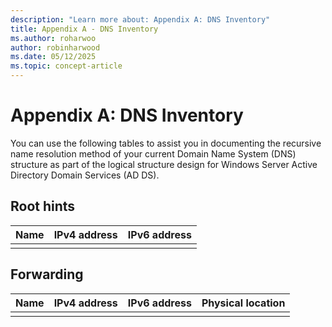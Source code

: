 ```yaml
---
description: "Learn more about: Appendix A: DNS Inventory"
title: Appendix A - DNS Inventory
ms.author: roharwoo
author: robinharwood
ms.date: 05/12/2025
ms.topic: concept-article
---
```


# Appendix A: DNS Inventory

You can use the following tables to assist you in documenting the recursive name resolution method of your current Domain Name System (DNS) structure as part of the logical structure design for Windows Server Active Directory Domain Services (AD DS).

## Root hints

|Name|IPv4 address|IPv6 address|
|--------|----------------|----------------|
||||

## Forwarding

|Name|IPv4 address|IPv6 address|Physical location|
|--------|----------------|----------------|---------------------|
|||||
